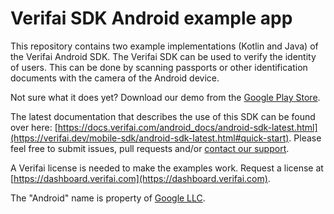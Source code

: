 # Verifai SDK Android example app
This repository contains two example implementations (Kotlin and Java) of the Verifai Android SDK. The Verifai SDK can be used to verify the identity of users. This can be done by scanning passports or other identification documents with the camera of the Android device. 

Not sure what it does yet? Download our demo from the [Google Play Store](https://play.google.com/store/apps/details?id=com.verifai.demo).

The latest documentation that describes the use of this SDK can be found over here: [https://docs.verifai.com/android_docs/android-sdk-latest.html](https://verifai.dev/mobile-sdk/android-sdk-latest.html#quick-start). Please feel free to submit issues, pull requests and/or [contact our support](https://www.verifai.com/en/support/). 

A Verifai license is needed to make the examples work. Request a license at [https://dashboard.verifai.com](https://dashboard.verifai.com).

The "Android" name is property of [Google LLC](https://developer.android.com/legal).
